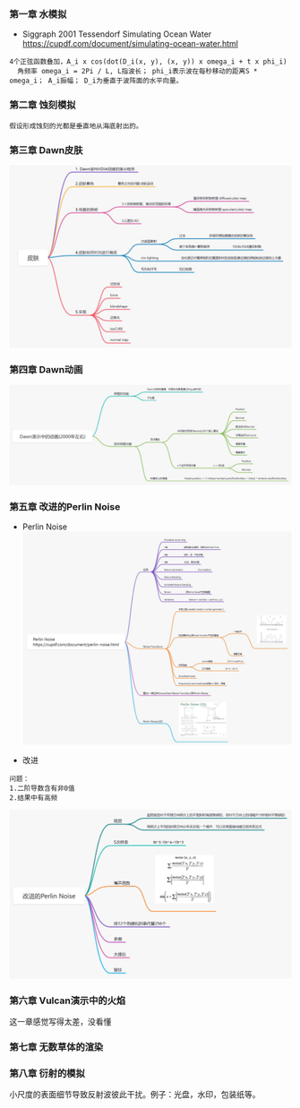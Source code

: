 ### 第一章 水模拟
- Siggraph 2001 Tessendorf Simulating Ocean Water https://cupdf.com/document/simulating-ocean-water.html
```
4个正弦函数叠加，A_i x cos(dot(D_i(x, y), (x, y)) x omega_i + t x phi_i)
  角频率 omega_i = 2Pi / L, L指波长； phi_i表示波在每秒移动的距离S * omega_i； A_i振幅； D_i为垂直于波阵面的水平向量。
```

### 第二章 蚀刻模拟
```
假设形成蚀刻的光都是垂直地从海底射出的。
```

### 第三章 Dawn皮肤
![皮肤](https://github.com/liangjin2007/data_liangjin/blob/master/Dawn1.jpg?raw=true)

### 第四章 Dawn动画
![动画](https://github.com/liangjin2007/data_liangjin/blob/master/%E5%8A%A8%E7%94%BB.jpg?raw=true)

### 第五章 改进的Perlin Noise
- Perlin Noise
![Perlin NOise](https://github.com/liangjin2007/data_liangjin/blob/master/PerlinNoise.jpg?raw=true)

- 改进
```
问题：
1.二阶导数含有非0值
2.结果中有高频
```
![改进的Perlin](https://github.com/liangjin2007/data_liangjin/blob/master/%E6%94%B9%E8%BF%9B%E7%9A%84Perline.jpg?raw=true)

### 第六章 Vulcan演示中的火焰
这一章感觉写得太差，没看懂

### 第七章 无数草体的渲染

### 第八章 衍射的模拟
小尺度的表面细节导致反射波彼此干扰。例子：光盘，水印，包装纸等。








